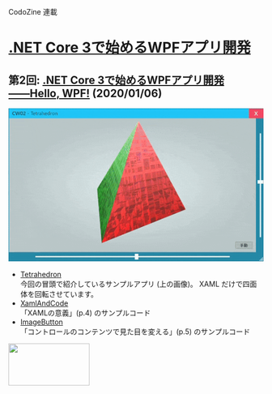 CodoZine 連載  
# [.NET Core 3で始めるWPFアプリ開発](https://codezine.jp/article/corner/805)

## 第2回: [**.NET Core 3で始めるWPFアプリ開発――Hello, WPF!**](https://codezine.jp/article/detail/11854) (2020/01/06)

![実行中のTetrahedron](./images/fig01.gif)

- [Tetrahedron](./Tetrahedron/)  
今回の冒頭で紹介しているサンプルアプリ (上の画像)。 XAML だけで四面体を回転させています。
- [XamlAndCode](./XamlAndCode/)  
「XAMLの意義」(p.4) のサンプルコード
- [ImageButton](./ImageButton/)  
「コントロールのコンテンツで見た目を変える」(p.5) のサンプルコード  
<img src="https://cz-cdn.shoeisha.jp/static/images/article/11854/fig11.png" width="160" height="83">

